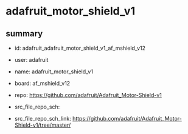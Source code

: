 # adafruit_motor_shield_v1
 
## summary 
* id: adafruit_adafruit_motor_shield_v1_af_mshield_v12
* user: adafruit
* name: adafruit_motor_shield_v1
* board: af_mshield_v12
* repo: https://github.com/adafruit/Adafruit_Motor-Shield-v1



* src_file_repo_sch: 
* src_file_repo_sch_link: https://github.com/adafruit/Adafruit_Motor-Shield-v1/tree/master/






